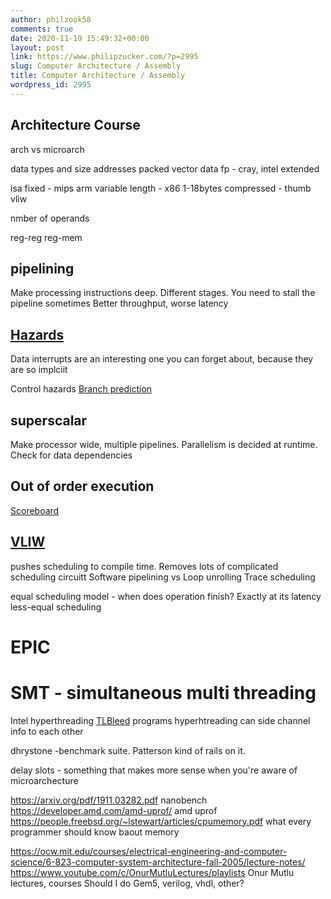 ```yaml
---
author: philzook58
comments: true
date: 2020-11-19 15:49:32+00:00
layout: post
link: https://www.philipzucker.com/?p=2995
slug: Computer Architecture / Assembly
title: Computer Architecture / Assembly
wordpress_id: 2995
---
```



## Architecture Course

arch vs microarch


data types and size
addresses
packed vector data
fp - cray, intel extended

isa
fixed - mips arm
variable length - x86 1-18bytes
compressed - thumb
vliw

nmber of operands

reg-reg
reg-mem



## pipelining
Make processing instructions deep. Different stages. You need to stall the pipeline sometimes
Better throughput, worse latency

## [Hazards](https://en.wikipedia.org/wiki/Hazard_(computer_architecture))
Data
interrupts are an interesting one you can forget about, because they are so implciit

Control hazards
[Branch prediction](https://en.wikipedia.org/wiki/Branch_predictor)

## superscalar
Make processor wide, multiple pipelines.
Parallelism is decided at runtime. Check for data dependencies



## Out of order execution
[Scoreboard](https://en.wikipedia.org/wiki/Scoreboarding)


## [VLIW](https://en.wikipedia.org/wiki/Very_long_instruction_word)
pushes scheduling to compile time. Removes lots of complicated scheduling circuitt
Software pipelining vs Loop unrolling
Trace scheduling 

equal scheduling model - when does operation finish? Exactly at its latency
less-equal scheduling

# EPIC 

# SMT - simultaneous multi threading
Intel hyperthreading
[TLBleed](https://www.blackhat.com/us-18/briefings/schedule/#tlbleed-when-protecting-your-cpu-caches-is-not-enough-10149/) programs hyperhtreading can side channel info to each other



dhrystone -benchmark suite. Patterson kind of rails on it.

delay slots - something that makes more sense when you're aware of microarchecture


https://arxiv.org/pdf/1911.03282.pdf nanobench
https://developer.amd.com/amd-uprof/ amd uprof
https://people.freebsd.org/~lstewart/articles/cpumemory.pdf what every programmer should know baout memory



<https://ocw.mit.edu/courses/electrical-engineering-and-computer-science/6-823-computer-system-architecture-fall-2005/lecture-notes/>
<https://www.youtube.com/c/OnurMutluLectures/playlists> Onur Mutlu lectures, courses
Should I do Gem5, verilog, vhdl, other?


